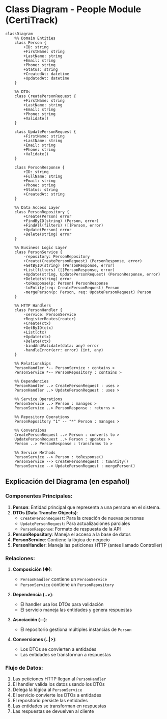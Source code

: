 # Class Diagram - People Module (CertiTrack)

```mermaid
classDiagram
    %% Domain Entities
    class Person {
        +ID: string
        +FirstName: string
        +LastName: string
        +Email: string
        +Phone: string
        +Status: string
        +CreatedAt: datetime
        +UpdatedAt: datetime
    }

    %% DTOs
    class CreatePersonRequest {
        +FirstName: string
        +LastName: string
        +Email: string
        +Phone: string
        +Validate()
    }

    class UpdatePersonRequest {
        +FirstName: string
        +LastName: string
        +Email: string
        +Phone: string
        +Validate()
    }

    class PersonResponse {
        +ID: string
        +FullName: string
        +Email: string
        +Phone: string
        +Status: string
        +CreatedAt: string
    }

    %% Data Access Layer
    class PersonRepository {
        +Create(Person) error
        +FindByID(string) (Person, error)
        +FindAll(filters) ([]Person, error)
        +Update(Person) error
        +Delete(string) error
    }

    %% Business Logic Layer
    class PersonService {
        -repository: PersonRepository
        +Create(CreatePersonRequest) (PersonResponse, error)
        +GetByID(string) (PersonResponse, error)
        +List(filters) ([]PersonResponse, error)
        +Update(string, UpdatePersonRequest) (PersonResponse, error)
        +Delete(string) error
        -toResponse(p: Person) PersonResponse
        -toEntity(req: CreatePersonRequest) Person
        -mergePerson(p: Person, req: UpdatePersonRequest) Person
    }

    %% HTTP Handlers
    class PersonHandler {
        -service: PersonService
        +RegisterRoutes(router)
        +Create(ctx)
        +GetByID(ctx)
        +List(ctx)
        +Update(ctx)
        +Delete(ctx)
        -bindAndValidate(data: any) error
        -handleError(err: error) (int, any)
    }

    %% Relationships
    PersonHandler *-- PersonService : contains >
    PersonService *-- PersonRepository : contains >
    
    %% Dependencies
    PersonHandler ..> CreatePersonRequest : uses >
    PersonHandler ..> UpdatePersonRequest : uses >
    
    %% Service Operations
    PersonService ..> Person : manages >
    PersonService ..> PersonResponse : returns >
    
    %% Repository Operations
    PersonRepository "1" -- "*" Person : manages >
    
    %% Conversions
    CreatePersonRequest ..> Person : converts to >
    UpdatePersonRequest ..> Person : updates >
    Person ..> PersonResponse : transforms to >
    
    %% Service Methods
    PersonService --> Person : toResponse()
    PersonService --> CreatePersonRequest : toEntity()
    PersonService --> UpdatePersonRequest : mergePerson()
```

## Explicación del Diagrama (en español)

### Componentes Principales:

1. **Person**: Entidad principal que representa a una persona en el sistema.
2. **DTOs (Data Transfer Objects)**:
   - `CreatePersonRequest`: Para la creación de nuevas personas
   - `UpdatePersonRequest`: Para actualizaciones parciales
   - `PersonResponse`: Formato de respuesta de la API
3. **PersonRepository**: Maneja el acceso a la base de datos
4. **PersonService**: Contiene la lógica de negocio
5. **PersonHandler**: Maneja las peticiones HTTP (antes llamado Controller)

### Relaciones:

1. **Composición (◆)**:
   - `PersonHandler` contiene un `PersonService`
   - `PersonService` contiene un `PersonRepository`

2. **Dependencia (..>)**:
   - El handler usa los DTOs para validación
   - El servicio maneja las entidades y genera respuestas

3. **Asociación (--)**:
   - El repositorio gestiona múltiples instancias de `Person`

4. **Conversiones (..|>)**:
   - Los DTOs se convierten a entidades
   - Las entidades se transforman a respuestas

### Flujo de Datos:
1. Las peticiones HTTP llegan al `PersonHandler`
2. El handler valida los datos usando los DTOs
3. Delega la lógica al `PersonService`
4. El servicio convierte los DTOs a entidades
5. El repositorio persiste las entidades
6. Las entidades se transforman en respuestas
7. Las respuestas se devuelven al cliente
